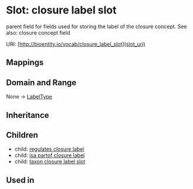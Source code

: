# Slot: closure label slot


parent field for fields used for storing the label of the closure concept. See also: closure concept field

URI: [http://bioentity.io/vocab/closure_label_slot](slot_uri)
## Mappings

## Domain and Range

None -> [LabelType](LabelType.md)
## Inheritance

## Children

 *  child: [regulates closure label](regulates_closure_label.md)
 *  child: [isa partof closure label](isa_partof_closure_label.md)
 *  child: [taxon closure label slot](taxon_closure_label_slot.md)
## Used in

